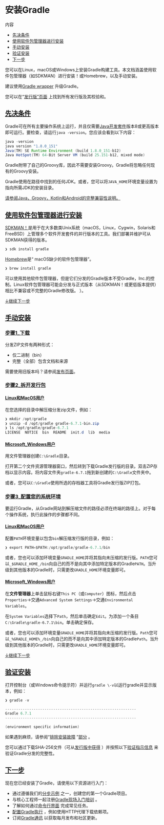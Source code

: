 # 安装Gradle

内容

* [先决条件](#先决条件)
* [使用软件包管理器进行安装](#使用软件包管理器进行安装)
* [手动安装](#手动安装)
* [验证安装](#验证安装)
* [下一步](#下一步)

您可以在Linux，macOS或Windows上安装Gradle构建工具。本文档涵盖使用软件包管理器（如SDKMAN）进行安装！或Homebrew，以及手动安装。

建议使用[Gradle wrapper](/md/gradle_wrapper.md#升级Gradle_Wrap) 升级Gradle。

您可以在“[发行版”页面](https://gradle.org/releases) 上找到所有发行版及其校验和。

## [先决条件](#先决条件)

Gradle可在所有主要操作系统上运行，并且仅需要[Java开发套件](https://jdk.java.net/)版本8或更高版本即可运行。要检查，请运行`java -version`。您应该会看到以下内容：

```java
java -version
java version "1.8.0_151"
Java(TM) SE Runtime Environment (build 1.8.0_151-b12)
Java HotSpot(TM) 64-Bit Server VM (build 25.151-b12, mixed mode)
```

Gradle附带了自己的Groovy库，因此不需要安装Groovy。Gradle将忽略任何现有的Groovy安装。

Gradle使用在路径中找到的任何JDK。或者，您可以将`JAVA_HOME`环境变量设置为指向所需JDK的安装目录。

[请参阅Java，Groovy，Kotlin和Android的完整兼容性说明。](/md/兼容性说明.md#compatibility)

## [使用软件包管理器进行安装](#使用软件包管理器进行安装)

[SDKMAN！](http://sdkman.io)是用于在大多数类Unix系统（macOS，Linux，Cygwin，Solaris和FreeBSD）上管理多个软件开发套件的并行版本的工具。我们部署并维护可从SDKMAN获得的版本。

```java
❯ sdk install gradle
```

[Homebrew](http://brew.sh)是“ macOS缺少的软件包管理器”。

```java
❯ brew install gradle
```

可以使用其他软件包管理器，但是它们分发的Gradle版本不受Gradle，Inc.的控制。Linux软件包管理器可能会分发与正式版本（从SDKMAN！或更低版本提供）相比不兼容或不完整的Gradle修改版。 ）。

[↓继续下一步](#下一步)

## [手动安装](#手动安装)

### [步骤1_](#step_1_download_the_latest_gradle_distribution)[下载](https://gradle.org/releases)

分发ZIP文件有两种形式：

* 仅二进制（bin）
* 完整（全部）包含文档和来源

需要使用旧版本吗？请参阅[发布页面](https://gradle.org/releases)。

### [步骤2_拆开发行包](#步骤2_拆开发行包)

#### [Linux和MacOS用户](#Linux和MacOS用户)

在您选择的目录中解压缩分发zip文件，例如：
```java
❯ mkdir /opt/gradle
❯ unzip -d /opt/gradle gradle-6.7.1-bin.zip
❯ ls /opt/gradle/gradle-6.7.1
LICENSE  NOTICE  bin  README  init.d  lib  media
```
#### [Microsoft_Windows用户](#Microsoft_Windows用户)

用文件管理器创建`C:\Gradle`目录。

打开第二个文件资源管理器窗口，然后转到下载Gradle发行版的目录。双击ZIP存档以显示内容。将内容文件夹`gradle-6.7.1`拖到新创建的`C:\Gradle`文件夹中。

或者，您可以`C:\Gradle`使用所选的存档器工具将Gradle发行版ZIP打包。

### [步骤3_配置您的系统环境](#步骤3_配置您的系统环境)

要运行Gradle，从Gradle网站到解压缩文件的路径必须在终端的路径上。对于每个操作系统，执行此操作的步骤都不同。

#### [Linux和MacOS用户](#Linux和MacOS用户)

配置`PATH`环境变量以包含`bin`解压缩发行版的目录，例如：
```java
❯ export PATH=$PATH:/opt/gradle/gradle-6.7.1/bin
```
或者，您也可以添加环境变量`GRADLE_HOME`并将其指向未压缩的发行版。`PATH`您可以`_$GRADLE_HOME_/bin`向自己的而不是向其中添加特定版本的Gradle`PATH`。当升级到其他版本的Gradle时，只需更改`GRADLE_HOME`环境变量即可。

#### [Microsoft_Windows用户](#Microsoft_Windows用户_2)

在**文件管理器**上单击鼠标右键`This PC`（或`Computer`）图标，然后点击`Properties`→交通`Advanced System Settings`→交通`Environmental Variables`。

在`System Variables`选择下`Path`，然后单击确定`Edit`。为添加一个条目`C:\Gradle\gradle-6.7.1\bin`。单击确定保存。

或者，您也可以添加环境变量`GRADLE_HOME`并将其指向未压缩的发行版。`Path`您可以`_%GRADLE_HOME%_/bin`向自己的而不是向其中添加特定版本的Gradle`Path`。当升级到其他版本的Gradle时，只需更改`GRADLE_HOME`环境变量即可。

[↓继续下一步](#下一步)

## [验证安装](#验证安装)

打开控制台（或Windows命令提示符）并运行`gradle \-v`以运行gradle并显示版本，例如：

```java
❯ gradle -v

------------------------------------------------------------
Gradle 6.7.1
------------------------------------------------------------

(environment specific information)
```
如果遇到麻烦，请参阅“[排除安装故障](/md/对构建进行故障排除.md#对Gradle安装进行故障排除) ”[部分](/md/对构建进行故障排除.md#对Gradle安装进行故障排除) 。


您可以通过下载SHA-256文件（可从[发行版中获得](https://gradle.org/releases) ）并按照以下[验证指示信息](/md/gradle_wrapper.md#验证下载的Gradle发行版) 来验证Gradle分发的完整性。

## [下一步](#下一步)

现在您已经安装了Gradle，请使用以下资源进行入门：

* 通过遵循我们的[分步示例](https://docs.gradle.org/6.7.1/samples/index.html) 之一，创建您的第一个Gradle项目。
* 与核心工程师一起注册[Gradle现场入门培训](https://gradle.org/training/intro-to-gradle/) 。
* 了解如何通过[命令行界面](/md/命令行界面.md#command_line_interface) 完成常见任务。
* [配置Gradle执行](/md/Gradle环境搭建.md#build_environment) ，例如使用HTTP代理下载依赖项。
* 订阅[Gradle通讯](https://newsletter.gradle.com/) 以获取每月发布和社区更新。
